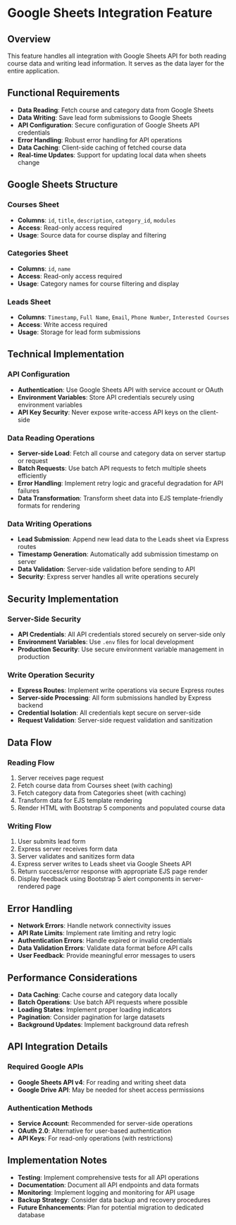 # Google Sheets Integration Feature

## Overview
This feature handles all integration with Google Sheets API for both reading course data and writing lead information. It serves as the data layer for the entire application.

## Functional Requirements

* **Data Reading**: Fetch course and category data from Google Sheets
* **Data Writing**: Save lead form submissions to Google Sheets
* **API Configuration**: Secure configuration of Google Sheets API credentials
* **Error Handling**: Robust error handling for API operations
* **Data Caching**: Client-side caching of fetched course data
* **Real-time Updates**: Support for updating local data when sheets change

## Google Sheets Structure

### Courses Sheet
* **Columns**: `id`, `title`, `description`, `category_id`, `modules`
* **Access**: Read-only access required
* **Usage**: Source data for course display and filtering

### Categories Sheet
* **Columns**: `id`, `name`
* **Access**: Read-only access required
* **Usage**: Category names for course filtering and display

### Leads Sheet
* **Columns**: `Timestamp`, `Full Name`, `Email`, `Phone Number`, `Interested Courses`
* **Access**: Write access required
* **Usage**: Storage for lead form submissions

## Technical Implementation

### API Configuration
* **Authentication**: Use Google Sheets API with service account or OAuth
* **Environment Variables**: Store API credentials securely using environment variables
* **API Key Security**: Never expose write-access API keys on the client-side

### Data Reading Operations
* **Server-side Load**: Fetch all course and category data on server startup or request
* **Batch Requests**: Use batch API requests to fetch multiple sheets efficiently
* **Error Handling**: Implement retry logic and graceful degradation for API failures
* **Data Transformation**: Transform sheet data into EJS template-friendly formats for rendering

### Data Writing Operations
* **Lead Submission**: Append new lead data to the Leads sheet via Express routes
* **Timestamp Generation**: Automatically add submission timestamp on server
* **Data Validation**: Server-side validation before sending to API
* **Security**: Express server handles all write operations securely

## Security Implementation

### Server-Side Security
* **API Credentials**: All API credentials stored securely on server-side only
* **Environment Variables**: Use `.env` files for local development
* **Production Security**: Use secure environment variable management in production

### Write Operation Security
* **Express Routes**: Implement write operations via secure Express routes
* **Server-side Processing**: All form submissions handled by Express backend
* **Credential Isolation**: All credentials kept secure on server-side
* **Request Validation**: Server-side request validation and sanitization

## Data Flow

### Reading Flow
1. Server receives page request
2. Fetch course data from Courses sheet (with caching)
3. Fetch category data from Categories sheet (with caching)
4. Transform data for EJS template rendering
5. Render HTML with Bootstrap 5 components and populated course data

### Writing Flow
1. User submits lead form
2. Express server receives form data
3. Server validates and sanitizes form data
4. Express server writes to Leads sheet via Google Sheets API
5. Return success/error response with appropriate EJS page render
6. Display feedback using Bootstrap 5 alert components in server-rendered page

## Error Handling

* **Network Errors**: Handle network connectivity issues
* **API Rate Limits**: Implement rate limiting and retry logic
* **Authentication Errors**: Handle expired or invalid credentials
* **Data Validation Errors**: Validate data format before API calls
* **User Feedback**: Provide meaningful error messages to users

## Performance Considerations

* **Data Caching**: Cache course and category data locally
* **Batch Operations**: Use batch API requests where possible
* **Loading States**: Implement proper loading indicators
* **Pagination**: Consider pagination for large datasets
* **Background Updates**: Implement background data refresh

## API Integration Details

### Required Google APIs
* **Google Sheets API v4**: For reading and writing sheet data
* **Google Drive API**: May be needed for sheet access permissions

### Authentication Methods
* **Service Account**: Recommended for server-side operations
* **OAuth 2.0**: Alternative for user-based authentication
* **API Keys**: For read-only operations (with restrictions)

## Implementation Notes

* **Testing**: Implement comprehensive tests for all API operations
* **Documentation**: Document all API endpoints and data formats
* **Monitoring**: Implement logging and monitoring for API usage
* **Backup Strategy**: Consider data backup and recovery procedures
* **Future Enhancements**: Plan for potential migration to dedicated database